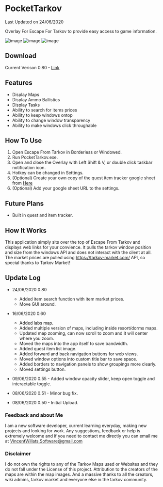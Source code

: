 # PocketTarkov 
Last Updated on 24/06/2020

 Overlay For Escape For Tarkov to provide easy access to game information.
 
 ![image](https://i.imgur.com/AxfisyE.jpg)
 ![image](https://i.imgur.com/kqFrMHa.jpg)
 ![image](https://i.imgur.com/X9XNd5k.jpg)
 

## Download
Current Verison 0.80 - [Link](https://github.com/VincentWillats/PocketTarkov/releases/download/0.80/PocketTarkov0.80.zip)


## Features
- Display Maps
- Display Ammo Ballistics
- Display Tasks
- Ability to search for items prices
- Ability to keep windows ontop
- Ability to change window transparency 
- Ability to make windows click throughable


## How To Use
1. Open Escape From Tarkov in Borderless or Windowed.
2. Run PocketTarkov.exe.
3. Open and close the Overlay with Left Shift & V, or double click taskbar notification icon.
4. Hotkey can be changed in Settings.
5. (Optional) Create your own copy of the quest item tracker google sheet from [Here](https://docs.google.com/spreadsheets/d/1FZMjvxB0RM89Nf7o7nNIWYf78ahp8-0q4nV6CrP-Kw8/edit?usp=sharing)
6. (Optional) Add your google sheet URL to the settings.

## Future Plans
- Built in quest and item tracker.

## How It Works
This application simply sits over the top of Escape From Tarkov and displays web links for your convience.
It pulls the tarkov window position and size from the windows API and does not interact with the cilent at all.
The market prices are pulled using https://tarkov-market.com/ API, so special thanks to Tarkov Market!

## Update Log
- 24/06/2020 0.80 
  * Added item search function with item market prices.
  * Move GUI around.
  
  
- 16/06/2020 0.60 
  * Added labs map.
  * Added multiple version of maps, including inside resort/dorms maps.
  * Updated map zooming, can now scroll to zoom and it will center where you zoom.
  * Moved the maps into the app itself to save bandwidth.
  * Added quest item list image.
  * Added forward and back navigation buttons for web views.
  * Moved window options into custom title bar to save space.
  * Added borders to navigation panels to show groupings more clearly.
  * Moved settings button.
                    
- 09/06/2020 0.55 - Added window opacity slider, keep open toggle and interactable toggle.
- 08/06/2020 0.51 - Minor bug fix.
- 08/06/2020 0.50 - Initial Upload.

### Feedback and about Me
I am a new software developer, current learning everyday, making new projects and looking for work. Any suggestions, feedback or help is extremely welcome and if you need to contact me directly you can email me at VincentWillats.Software@gmail.com


### Disclaimer
I do not own the rights to any of the Tarkov Maps used or Websites and they do not fall under the License of this project.
Attribution to the creators of the maps are within the map images. And a massive thanks to all the creators, wiki admins, tarkov market and everyone else in the tarkov community.

